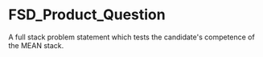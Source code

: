 # FSD_Product_Question

A full stack problem statement which tests the candidate's competence of the MEAN stack.
